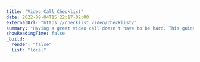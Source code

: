 ```yaml
---
title: "Video Call Checklist"
date: 2022-09-04T15:22:17+02:00
externalUrl: "https://checklist.video/checklist/"
summary: "Having a great video call doesn't have to be hard. This guide provides simple research backed tips to improve your video call experience"
showReadingTime: false
_build:
  render: "false"
  list: "local"
---
```

